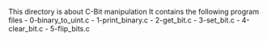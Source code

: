 This directory is about C-Bit manipulation
It contains the following program files
	- 0-binary_to_uint.c
	- 1-print_binary.c
	- 2-get_bit.c
	- 3-set_bit.c
	- 4-clear_bit.c
	- 5-flip_bits.c
